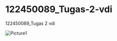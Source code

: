 # 122450089_Tugas-2-vdi
122450089_Tugas 2 vdi

![Picture1](https://github.com/user-attachments/assets/d12fb0df-6012-4e25-8968-295cc1b75371)

